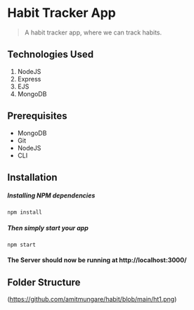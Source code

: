 # Habit Tracker App
> A habit tracker app, where we can track habits.
## Technologies Used
1.  NodeJS
2.  Express
3.  EJS
4.  MongoDB

## Prerequisites
- MongoDB
- Git
- NodeJS
- CLI

## Installation

##### Installing NPM dependencies

`npm install`

##### Then simply start your app

`npm start`

#### The Server should now be running at http://localhost:3000/

## Folder Structure
(https://github.com/amitmungare/habit/blob/main/ht1.png)
